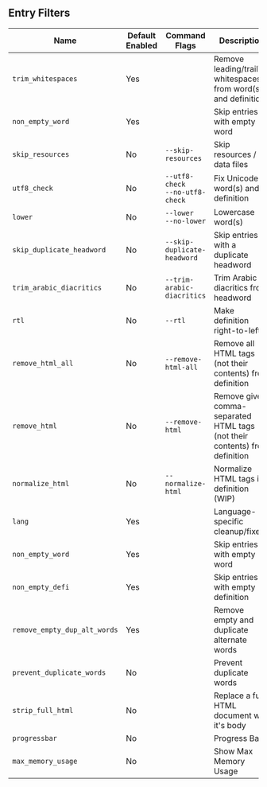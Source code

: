 ## Entry Filters

| Name                         | Default Enabled | Command Flags                        | Description                                                                 |
| ---------------------------- | --------------- | ------------------------------------ | --------------------------------------------------------------------------- |
| `trim_whitespaces`           | Yes             |                                      | Remove leading/trailing whitespaces from word(s) and definition             |
| `non_empty_word`             | Yes             |                                      | Skip entries with empty word                                                |
| `skip_resources`             | No              | `--skip-resources`                   | Skip resources / data files                                                 |
| `utf8_check`                 | No              | `--utf8-check`<br/>`--no-utf8-check` | Fix Unicode in word(s) and definition                                       |
| `lower`                      | No              | `--lower`<br/>`--no-lower`           | Lowercase word(s)                                                           |
| `skip_duplicate_headword`    | No              | `--skip-duplicate-headword`          | Skip entries with a duplicate headword                                      |
| `trim_arabic_diacritics`     | No              | `--trim-arabic-diacritics`           | Trim Arabic diacritics from headword                                        |
| `rtl`                        | No              | `--rtl`                              | Make definition right-to-left                                               |
| `remove_html_all`            | No              | `--remove-html-all`                  | Remove all HTML tags (not their contents) from definition                   |
| `remove_html`                | No              | `--remove-html`                      | Remove given comma-separated HTML tags (not their contents) from definition |
| `normalize_html`             | No              | `--normalize-html`                   | Normalize HTML tags in definition (WIP)                                     |
| `lang`                       | Yes             |                                      | Language-specific cleanup/fixes                                             |
| `non_empty_word`             | Yes             |                                      | Skip entries with empty word                                                |
| `non_empty_defi`             | Yes             |                                      | Skip entries with empty definition                                          |
| `remove_empty_dup_alt_words` | Yes             |                                      | Remove empty and duplicate alternate words                                  |
| `prevent_duplicate_words`    | No              |                                      | Prevent duplicate words                                                     |
| `strip_full_html`            | No              |                                      | Replace a full HTML document with it's body                                 |
| `progressbar`                | No              |                                      | Progress Bar                                                                |
| `max_memory_usage`           | No              |                                      | Show Max Memory Usage                                                       |
